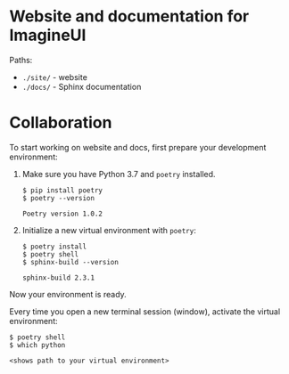 # Website and documentation for ImagineUI

Paths:

* `./site/` - website
* `./docs/` - Sphinx documentation


# Collaboration

To start working on website and docs, first prepare your development environment:

1. Make sure you have Python 3.7 and `poetry` installed.

    ```console
    $ pip install poetry
    $ poetry --version
    
    Poetry version 1.0.2
    ```

2. Initialize a new virtual environment with `poetry`:

    ```console
    $ poetry install
    $ poetry shell
    $ sphinx-build --version
    
    sphinx-build 2.3.1
    ```

Now your environment is ready.

Every time you open a new terminal session (window), activate the virtual environment:

```console
$ poetry shell
$ which python

<shows path to your virtual environment>
```
